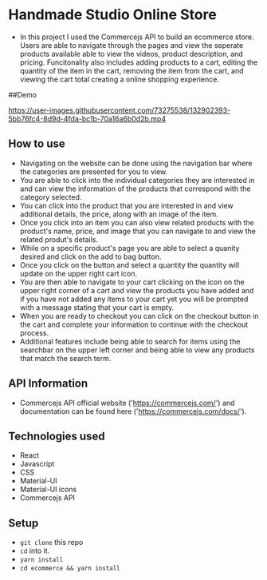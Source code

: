 # Handmade Studio Online Store

- In this project I used the Commercejs API to build an ecommerce store. Users are able to navigate through the pages and view the seperate products available able to view the videos, product description, and pricing. Funcitonality also includes adding products to a cart, editing the quantity of the item in the cart, removing the item from the cart, and viewing the cart total creating a online shopping experience.

##Demo

https://user-images.githubusercontent.com/73275538/132902393-5bb76fc4-8d9d-4fda-bc1b-70a16a6b0d2b.mp4


## How to use

- Navigating on the website can be done using the navigation bar where the categories are presented for you to view. 
- You are able to click into the individual categories they are interested in and can view the information of the products that correspond with the category selected.
- You can click into the product that you are interested in and view additional details, the price, along with an image of the item.
- Once you click into an item you can also view related products with the product's name, price, and image that you can navigate to and view the related produt's details.
- While on a specific product's page you are able to select a quanity desired and click on the add to bag button.
- Once you click on the button and select a quantity the quantity will update on the upper right cart icon.
- You are then able to navigate to your cart clicking on the icon on the upper right corner of a cart and view the products you have added and if you have not added any items to your cart yet you will be prompted with a message stating that your cart is empty.
- When you are ready to checkout you can click on the checkout button in the cart and complete your information to continue with the checkout process.
- Additional features include being able to search for items using the searchbar on the upper left corner and being able to view any products that match the search term.

## API Information

- Commercejs API official website ('https://commercejs.com/') and documentation can be found here ('https://commercejs.com/docs/').

## Technologies used

- React
- Javascript
- CSS
- Material-UI 
- Material-UI icons
- Commercejs API

## Setup

- `git clone` this repo
- `cd` into it.
- `yarn install`
- `cd ecommerce && yarn install`

